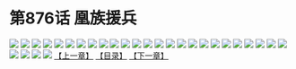 # 第876话 凰族援兵
![](https://mhpic.xiaomingtaiji.net/comic/D/斗破苍穹/第876话F0_298032/1.jpg-zymk.middle.webp)
![](https://mhpic.xiaomingtaiji.net/comic/D/斗破苍穹/第876话F0_298032/2.jpg-zymk.middle.webp)
![](https://mhpic.xiaomingtaiji.net/comic/D/斗破苍穹/第876话F0_298032/3.jpg-zymk.middle.webp)
![](https://mhpic.xiaomingtaiji.net/comic/D/斗破苍穹/第876话F0_298032/4.jpg-zymk.middle.webp)
![](https://mhpic.xiaomingtaiji.net/comic/D/斗破苍穹/第876话F0_298032/5.jpg-zymk.middle.webp)
![](https://mhpic.xiaomingtaiji.net/comic/D/斗破苍穹/第876话F0_298032/6.jpg-zymk.middle.webp)
![](https://mhpic.xiaomingtaiji.net/comic/D/斗破苍穹/第876话F0_298032/7.jpg-zymk.middle.webp)
![](https://mhpic.xiaomingtaiji.net/comic/D/斗破苍穹/第876话F0_298032/8.jpg-zymk.middle.webp)
![](https://mhpic.xiaomingtaiji.net/comic/D/斗破苍穹/第876话F0_298032/9.jpg-zymk.middle.webp)
![](https://mhpic.xiaomingtaiji.net/comic/D/斗破苍穹/第876话F0_298032/10.jpg-zymk.middle.webp)
![](https://mhpic.xiaomingtaiji.net/comic/D/斗破苍穹/第876话F0_298032/11.jpg-zymk.middle.webp)
![](https://mhpic.xiaomingtaiji.net/comic/D/斗破苍穹/第876话F0_298032/12.jpg-zymk.middle.webp)
![](https://mhpic.xiaomingtaiji.net/comic/D/斗破苍穹/第876话F0_298032/13.jpg-zymk.middle.webp)
![](https://mhpic.xiaomingtaiji.net/comic/D/斗破苍穹/第876话F0_298032/14.jpg-zymk.middle.webp)
![](https://mhpic.xiaomingtaiji.net/comic/D/斗破苍穹/第876话F0_298032/15.jpg-zymk.middle.webp)
![](https://mhpic.xiaomingtaiji.net/comic/D/斗破苍穹/第876话F0_298032/16.jpg-zymk.middle.webp)
![](https://mhpic.xiaomingtaiji.net/comic/D/斗破苍穹/第876话F0_298032/17.jpg-zymk.middle.webp)
![](https://mhpic.xiaomingtaiji.net/comic/D/斗破苍穹/第876话F0_298032/18.jpg-zymk.middle.webp)
![](https://mhpic.xiaomingtaiji.net/comic/D/斗破苍穹/第876话F0_298032/19.jpg-zymk.middle.webp)
![](https://mhpic.xiaomingtaiji.net/comic/D/斗破苍穹/第876话F0_298032/20.jpg-zymk.middle.webp)
![](https://mhpic.xiaomingtaiji.net/comic/D/斗破苍穹/第876话F0_298032/21.jpg-zymk.middle.webp)
![](https://mhpic.xiaomingtaiji.net/comic/D/斗破苍穹/第876话F0_298032/22.jpg-zymk.middle.webp)
![](https://mhpic.xiaomingtaiji.net/comic/D/斗破苍穹/第876话F0_298032/23.jpg-zymk.middle.webp)
![](https://mhpic.xiaomingtaiji.net/comic/D/斗破苍穹/第876话F0_298032/24.jpg-zymk.middle.webp)
![](https://mhpic.xiaomingtaiji.net/comic/D/斗破苍穹/第876话F0_298032/25.jpg-zymk.middle.webp)
![](https://mhpic.xiaomingtaiji.net/comic/D/斗破苍穹/第876话F0_298032/26.jpg-zymk.middle.webp)
![](https://mhpic.xiaomingtaiji.net/comic/D/斗破苍穹/第876话F0_298032/27.jpg-zymk.middle.webp)
![](https://mhpic.xiaomingtaiji.net/comic/D/斗破苍穹/第876话F0_298032/28.jpg-zymk.middle.webp)
![](https://mhpic.xiaomingtaiji.net/comic/D/斗破苍穹/第876话F0_298032/29.jpg-zymk.middle.webp)
[【上一章】](./879.md)
[【目录】](./READMD.md)
[【下一章】](./881.md)
